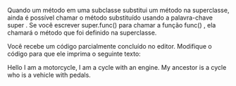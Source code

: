 Quando um método em uma subclasse substitui um método na superclasse, ainda é possível chamar o método substituído usando a palavra-chave super . Se você escrever super.func() para chamar a função func() , ela chamará o método que foi definido na superclasse.

Você recebe um código parcialmente concluído no editor. Modifique o código para que ele imprima o seguinte texto:

Hello I am a motorcycle, I am a cycle with an engine.
My ancestor is a cycle who is a vehicle with pedals.